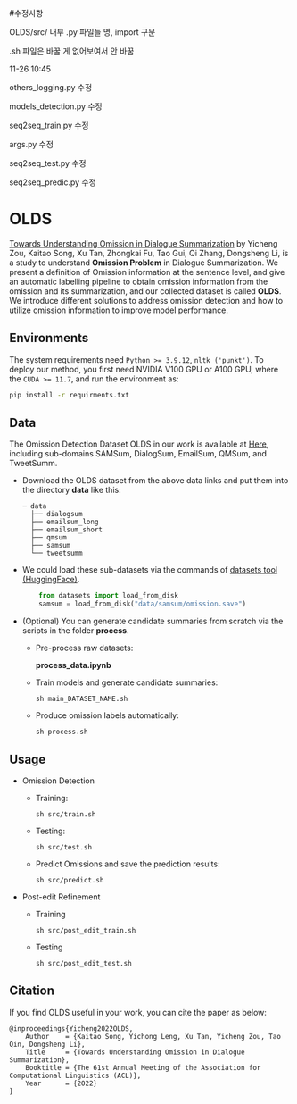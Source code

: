 #수정사항

OLDS/src/
내부 .py 파일들 명, import 구문

.sh 파일은 바꿀 게 없어보여서 안 바꿈

11-26 10:45

others_logging.py 수정

models_detection.py 수정

seq2seq_train.py 수정

args.py 수정

seq2seq_test.py 수정

seq2seq_predic.py 수정

# OLDS

[Towards Understanding Omission in Dialogue Summarization](https://arxiv.org/abs/2211.07145) by Yicheng Zou, Kaitao Song, Xu Tan, Zhongkai Fu, Tao Gui, Qi Zhang, Dongsheng Li, is a study to understand **Omission Problem** in Dialogue Summarization. We present a definition of Omission information at the sentence level, and give an automatic labelling pipeline to obtain omission information from the omission and its summarization, and our collected dataset is called **OLDS**. We introduce different solutions to address omission detection and how to utilize omission information to improve model performance.

## Environments
The system requirements need `Python >= 3.9.12`, `nltk ('punkt')`. To deploy our method, you first need NVIDIA V100 GPU or A100 GPU, where the `CUDA >= 11.7`, and run the environment as:
```bash
pip install -r requirments.txt
```



## Data

The Omission Detection Dataset OLDS in our work is available at [Here](https://msramldl.blob.core.windows.net/modelrelease/data.zip), including sub-domains SAMSum, DialogSum, EmailSum, QMSum, and TweetSumm.

* Download the OLDS dataset from the above data links and put them into the directory **data** like this:

    ```
    ─ data
	  ├── dialogsum
	  ├── emailsum_long
	  ├── emailsum_short
	  ├── qmsum
	  ├── samsum
	  └── tweetsumm
    ```

* We could load these sub-datasets via the commands of [datasets tool (HuggingFace)](https://huggingface.co/docs/datasets/index).

	```python
        from datasets import load_from_disk
        samsum = load_from_disk("data/samsum/omission.save")
	```

* (Optional) You can generate candidate summaries from scratch via the scripts in the folder **process**.

    * Pre-process raw datasets: 
        
        **process_data.ipynb**

    * Train models and generate candidate summaries:
        ```
        sh main_DATASET_NAME.sh
        ```

    * Produce omission labels automatically:
        ```
        sh process.sh
        ```
## Usage

* Omission Detection

    * Training:
        ```
        sh src/train.sh
        ```
    * Testing:
        ```
        sh src/test.sh
        ```
    * Predict Omissions and save the prediction results:

        ```
        sh src/predict.sh
        ```
* Post-edit Refinement

    * Training
        ```
        sh src/post_edit_train.sh
        ```

    * Testing
        ```
        sh src/post_edit_test.sh
        ```

## Citation
If you find OLDS useful in your work, you can cite the paper as below:
```
@inproceedings{Yicheng2022OLDS,
    Author    = {Kaitao Song, Yichong Leng, Xu Tan, Yicheng Zou, Tao Qin, Dongsheng Li},
    Title     = {Towards Understanding Omission in Dialogue Summarization},
    Booktitle = {The 61st Annual Meeting of the Association for Computational Linguistics (ACL)},
    Year      = {2022}
}
```
